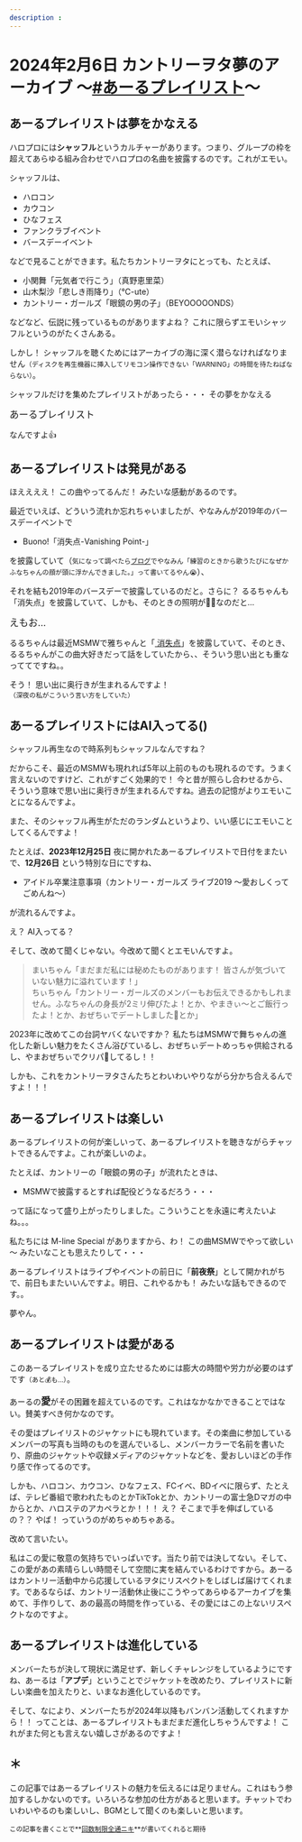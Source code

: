 ```yaml
---
description : 
---
```


# 2024年2月6日 カントリーヲタ夢のアーカイブ ～[#あーるプレイリスト](https://twitter.com/search?q=%23あーるプレイリスト)～

## あーるプレイリストは夢をかなえる

ハロプロには**シャッフル**というカルチャーがあります。つまり、グループの枠を超えてあらゆる組み合わせでハロプロの名曲を披露するのです。これがエモい。

シャッフルは、

* ハロコン
* カウコン
* ひなフェス
* ファンクラブイベント
* バースデーイベント

などで見ることができます。私たちカントリーヲタにとっても、たとえば、

* 小関舞「元気者で行こう」（真野恵里菜）
* 山木梨沙「悲しき雨降り」（℃-ute）
* カントリー・ガールズ「眼鏡の男の子」（BEYOOOOONDS）

などなど、伝説に残っているものがありますよね？ これに限らずエモいシャッフルというのがたくさんある。

しかし！ シャッフルを聴くためにはアーカイブの海に深く潜らなければなりません<small>（ディスクを再生機器に挿入してリモコン操作できない「WARNING」の時間を待たねばならない）</small>。

シャッフルだけを集めたプレイリストがあったら・・・ その夢をかなえる

<big>あーるプレイリスト</big>

なんですよ👍

## あーるプレイリストは発見がある

ほええええ！ この曲やってるんだ！ みたいな感動があるのです。

最近でいえば、どういう流れか忘れちゃいましたが、やなみんが2019年のバースデーイベントで

* Buono!「消失点-Vanishing Point-」

を披露していて（<small>気になって調べたら[ブログ](https://ameblo.jp/countrygirls/entry-12431717389.html)でやなみん「練習のときから歌うたびになぜかふなちゃんの顔が頭に浮かんできました。」って書いてるやん😭</small>）、

それを結も2019年のバースデーで披露しているのだと。さらに？ るるちゃんも「消失点」を披露していて、しかも、そのときの照明が💜💛なのだと…

<big>えもお…</big>

るるちゃんは最近MSMWで雅ちゃんと「[<i class="fa-lg fa-brands fa-youtube"></i> 消失点](https://www.youtube.com/watch?v=g8dcb9PIMAw&t=11m6s)」を披露していて、そのとき、るるちゃんがこの曲大好きだって話をしていたから、、そういう思い出とも重なっててですね。。

そう！ 思い出に奥行きが生まれるんですよ！<small>（深夜の私がこういう言い方をしていた）</small>

## あーるプレイリストにはAI入ってる()

シャッフル再生なので時系列もシャッフルなんですね？ 

だからこそ、最近のMSMWも現れれば5年以上前のものも現れるのです。うまく言えないのですけど、これがすごく効果的で！ 今と昔が照らし合わせるから、そういう意味で思い出に奥行きが生まれるんですね。過去の記憶がよりエモいことになるんですよ。

また、そのシャッフル再生がただのランダムというより、いい感じにエモいことしてくるんですよ！

たとえば、**2023年12月25日** 夜に開かれたあーるプレイリストで日付をまたいで、**12月26日** という特別な日にですね、

* アイドル卒業注意事項（カントリー・ガールズ ライブ2019 ～愛おしくってごめんね～）

が流れるんですよ。

え？ AI入ってる？

そして、改めて聞くじゃない。今改めて聞くとエモいんですよ。

> まいちゃん「まだまだ私には秘めたものがあります！ 皆さんが気づいていない魅力に溢れています！」 <br> ちぃちゃん「カントリー・ガールズのメンバーもお伝えできるかもしれません。ふなちゃんの身長が2ミリ伸びたよ！とか、やまきぃ～とご飯行ったよ！とか、おぜちぃでデートしました🥰とか」

2023年に改めてこの台詞ヤバくないですか？ 私たちはMSMWで舞ちゃんの進化した新しい魅力をたくさん浴びているし、おぜちぃデートめっちゃ供給されるし、やまおぜちぃでクリパ🎄してるし！！

しかも、これをカントリーヲタさんたちとわいわいやりながら分かち合えるんですよ！！！

## あーるプレイリストは楽しい

あーるプレイリストの何が楽しいって、あーるプレイリストを聴きながらチャットできるんですよ。これが楽しいのよ。

たとえば、カントリーの「眼鏡の男の子」が流れたときは、

* MSMWで披露するとすれば配役どうなるだろう・・・

って話になって盛り上がったりしました。こういうことを永遠に考えたいよね。。。

私たちには M-line Special がありますから、わ！ この曲MSMWでやって欲しい～ みたいなことも思えたりして・・・

あーるプレイリストはライブやイベントの前日に「**前夜祭**」として開かれがちで、前日もまたいいんですよ。明日、これやるかも！ みたいな話もできるのです。。

夢やん。

## あーるプレイリストは愛がある

このあーるプレイリストを成り立たせるためには膨大の時間や労力が必要のはずです<small>（あと💰も…）</small>。

あーるの<big>**愛**</big>がその困難を超えているのです。これはなかなかできることではない。賛美すべき何かなのです。

その愛はプレイリストのジャケットにも現れています。その楽曲に参加しているメンバーの写真も当時のものを選んでいるし、メンバーカラーで名前を書いたり、原曲のジャケットや収録メディアのジャケットなどを、愛おしいほどの手作り感で作ってるのです。

しかも、ハロコン、カウコン、ひなフェス、FCイベ、BDイベに限らず、たとえば、テレビ番組で歌われたものとかTikTokとか、カントリーの富士急Dマガの中からとか、ハロステのアカペラとか！！！ え？ そこまで手を伸ばしているの？？ やば！ っていうのがめちゃめちゃある。

改めて言いたい。

私はこの愛に敬意の気持ちでいっぱいです。当たり前では決してない。そして、この愛があの素晴らしい時間そして空間に実を結んでいるわけですから。あーるはカントリー活動中から応援しているヲタにリスペクトをしばしば届けてくれます。であるならば、カントリー活動休止後にこうやってあらゆるアーカイブを集めて、手作りして、あの最高の時間を作っている、その愛にはこの上ないリスペクトなのですよ。

## あーるプレイリストは進化している

メンバーたちが決して現状に満足せず、新しくチャレンジをしているようにですね、あーるは「**アプデ**」ということでジャケットを改めたり、プレイリストに新しい楽曲を加えたりと、いまなお進化しているのです。

そして、なにより、メンバーたちが2024年以降もバンバン活動してくれますから！！ ってことは、あーるプレイリストもまだまだ進化しちゃうんですよ！ これがまた何とも言えない嬉しさがあるのですよ！

## ＊

この記事ではあーるプレイリストの魅力を伝えるには足りません。これはもう参加するしかないのです。いろいろな参加の仕方があると思います。チャットでわいわいやるのも楽しいし、BGMとして聞くのも楽しいと思います。

<small>この記事を書くことで**[回数制限全通ニキ](https://ameblo.jp/takuma-09122003/)**が書いてくれると期待</small>